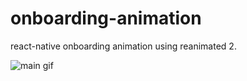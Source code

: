 # onboarding-animation
react-native onboarding animation using reanimated 2.

![main gif](https://user-images.githubusercontent.com/72148803/159942926-de5f161a-1c28-41b9-b49c-2e31d8c80ab1.gif)
